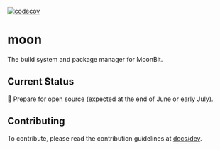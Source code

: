 [![codecov](https://codecov.io/github/moonbitlang/moon/graph/badge.svg?token=0Rzd0aDlCY)](https://codecov.io/github/moonbitlang/moon)

# moon

The build system and package manager for MoonBit.

## Current Status

🚧 Prepare for open source (expected at the end of June or early July).

## Contributing

To contribute, please read the contribution guidelines at [docs/dev](./docs/dev/README.md).
